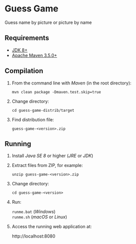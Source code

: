 # Guess Game

Guess name by picture or picture by name 

## Requirements

* [JDK 8+](http://www.oracle.com/technetwork/java/javase/downloads/index.html)
* [Apache Maven 3.5.0+](https://maven.apache.org/download.cgi)

## Compilation

1. From the command line with *Maven* (in the root directory):

    `mvn clean package -Dmaven.test.skip=true`
    
1. Change directory:

    `cd guess-game-distrib/target`

1. Find distribution file:

    `guess-game-<version>.zip`

## Running

1. Install *Java SE 8* or higher (*JRE* or *JDK*) 

1. Extract files from ZIP, for example:

    `unzip guess-game-<version>.zip`
    
1. Change directory:

    `cd guess-game-<version>`

1. Run:

    `runme.bat` (*Windows*)  
    `runme.sh` (*macOS* or *Linux*)

1. Access the running web application at:

    http://localhost:8080
